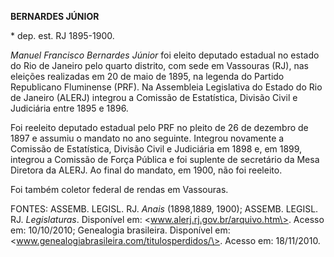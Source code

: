 **BERNARDES JÚNIOR**

\* dep. est. RJ 1895-1900.

*Manuel Francisco Bernardes Júnior* foi eleito deputado estadual no
estado do Rio de Janeiro pelo quarto distrito, com sede em Vassouras
(RJ), nas eleições realizadas em 20 de maio de 1895, na legenda do
Partido Republicano Fluminense (PRF). Na Assembleia Legislativa do
Estado do Rio de Janeiro (ALERJ) integrou a Comissão de Estatística,
Divisão Civil e Judiciária entre 1895 e 1896.

Foi reeleito deputado estadual pelo PRF no pleito de 26 de dezembro de
1897 e assumiu o mandato no ano seguinte. Integrou novamente a Comissão
de Estatística, Divisão Civil e Judiciária em 1898 e, em 1899, integrou
a Comissão de Força Pública e foi suplente de secretário da Mesa
Diretora da ALERJ. Ao final do mandato, em 1900, não foi reeleito.

Foi também coletor federal de rendas em Vassouras.

FONTES: ASSEMB. LEGISL. RJ. *Anais* (1898,1889, 1900); ASSEMB. LEGISL.
RJ. *Legislaturas*. Disponível em: \<www.alerj.rj.gov.br/arquivo.htm\>.
Acesso em: 10/10/2010; Genealogia brasileira. Disponível em:
\<www.genealogiabrasileira.com/titulosperdidos/\>. Acesso em:
18/11/2010.
